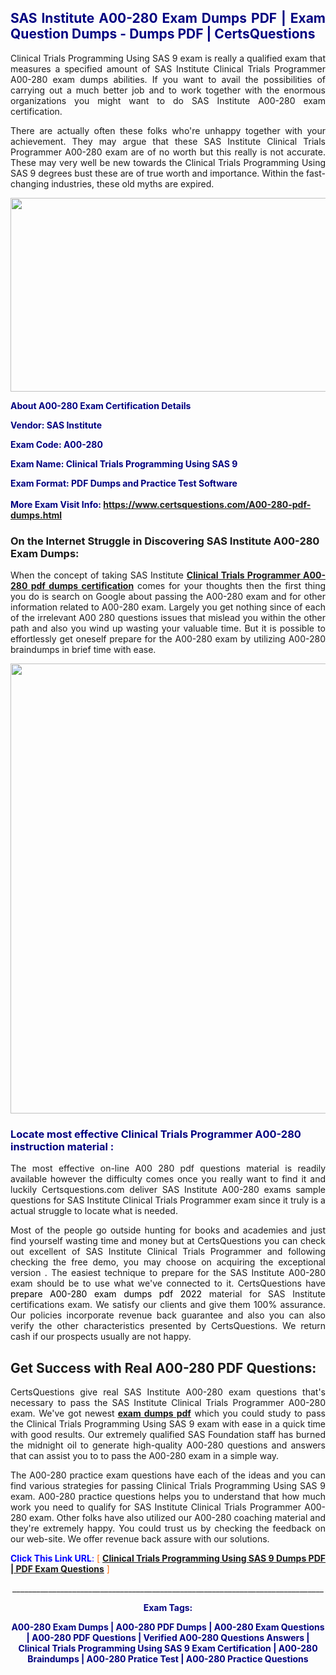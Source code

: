 <h2 style="text-align: justify;"><span style="color: #000080;">SAS Institute A00-280 Exam Dumps PDF | Exam Question Dumps - Dumps PDF | CertsQuestions</span></h2>
<p style="text-align: justify;">Clinical Trials Programming Using SAS 9 exam is really a qualified exam that measures a specified amount of SAS Institute Clinical Trials Programmer A00-280 exam dumps abilities. If you want to avail the possibilities of carrying out a much better job and to work together with the enormous organizations you might want to do SAS Institute A00-280 exam certification.</p>
<p style="text-align: justify;">There are actually often these folks who're unhappy together with your achievement. They may argue that these SAS Institute Clinical Trials Programmer A00-280 exam are of no worth but this really is not accurate. These may very well be new towards the Clinical Trials Programming Using SAS 9 degrees bust these are of true worth and importance. Within the fast-changing industries, these old myths are expired.</p>
<p><img style="display: block; margin-left: auto; margin-right: auto;" src="https://i.imgur.com/eaP4ae9.png" width="840" height="310" /></p>
<p><span style="color: #000080;"><strong>About A00-280 Exam Certification Details</strong></span></p>
<p><span style="color: #000080;"><strong>Vendor: SAS Institute<br /></strong></span></p>
<p><span style="color: #000080;"><strong>Exam Code: A00-280</strong></span></p>
<p><span style="color: #000080;"><strong>Exam Name: Clinical Trials Programming Using SAS 9</strong></span></p>
<p><span style="color: #000080;"><strong>Exam Format: PDF Dumps and Practice Test Software<br /><br />More Exam Visit Info: <span style="color: #ff6600;"><a href="https://www.certsquestions.com/A00-280-pdf-dumps.html">https://www.certsquestions.com/A00-280-pdf-dumps.html</a></span></strong></span></p>
<h3>On the Internet Struggle in Discovering SAS Institute A00-280 Exam Dumps:</h3>
<p style="text-align: justify;">When the concept of taking SAS Institute <a href="https://www.certsquestions.com/A00-280-pdf-dumps.html"><strong>Clinical Trials Programmer A00-280 pdf dumps certification</strong></a> comes for your thoughts then the first thing you do is search on Google about passing the A00-280 exam and for other information related to A00-280 exam. Largely you get nothing since of each of the irrelevant A00 280 questions issues that mislead you within the other path and also you wind up wasting your valuable time. But it is possible to effortlessly get oneself prepare for the A00-280 exam by utilizing A00-280 braindumps in brief time with ease.</p>
<p><a href="https://www.certsquestions.com/A00-280-pdf-dumps.html"><img style="display: block; margin-left: auto; margin-right: auto;" src="https://i.imgur.com/pxhoKQ2.png" width="720" /></a></p>
<h3><span style="color: #000080;">Locate most effective Clinical Trials Programmer A00-280 instruction material :</span></h3>
<p style="text-align: justify;">The most effective on-line A00 280 pdf questions material is readily available however the difficulty comes once you really want to find it and luckily Certsquestions.com deliver SAS Institute A00-280 exams sample questions for SAS Institute Clinical Trials Programmer exam since it truly is a actual struggle to locate what is needed.</p>
<p style="text-align: justify;">Most of the people go outside hunting for books and academies and just find yourself wasting time and money but at CertsQuestions you can check out excellent of SAS Institute Clinical Trials Programmer and following checking the free demo, you may choose on acquiring the exceptional version . The easiest technique to prepare for the SAS Institute A00-280 exam should be to use what we've connected to it. CertsQuestions have <span style="color: #000000;">prepare A00-280 exam dumps pdf 2022</span> material for SAS Institute certifications exam. We satisfy our clients and give them 100% assurance. Our policies incorporate revenue back guarantee and also you can also verify the other characteristics presented by CertsQuestions. We return cash if our prospects usually are not happy.</p>
<h2>Get Success with Real A00-280 PDF Questions:</h2>
<p style="text-align: justify;">CertsQuestions give real SAS Institute A00-280 exam questions that's necessary to pass the SAS Institute Clinical Trials Programmer A00-280 exam. We've got newest<strong>&nbsp;<a href="https://www.certsquestions.com/">exam dumps pdf</a></strong>&nbsp;which you could study to pass the Clinical Trials Programming Using SAS 9 exam with ease in a quick time with good results. Our extremely qualified SAS Foundation staff has burned the midnight oil to generate high-quality A00-280 questions and answers that can assist you to to pass the A00-280 exam in a simple way.</p>
<p style="text-align: justify;">The A00-280 practice exam questions have each of the ideas and you can find various strategies for passing Clinical Trials Programming Using SAS 9 exam. A00-280 practice questions helps you to understand that how much work you need to qualify for SAS Institute Clinical Trials Programmer A00-280 exam. Other folks have also utilized our A00-280 coaching material and they're extremely happy. You could trust us by checking the feedback on our web-site. We offer revenue back assure with our solutions.</p>
<p style="text-align: justify;"><span style="color: #0000ff;"><strong>Click This Link URL</strong>:</span> <span style="color: #ff6600;">[ <strong><a href="https://www.certsquestions.com/sas-foundation-certification.html">Clinical Trials Programming Using SAS 9 Dumps PDF | PDF Exam Questions</a></strong> ]</span></p>
<p style="text-align: center;">______________________________________________________________________________</p>
<p style="text-align: center;"><span style="color: #000080;"><strong>Exam Tags:</strong></span></p>
<p style="text-align: center;"><span style="color: #000080;"><strong>A00-280 Exam Dumps | A00-280 PDF Dumps | A00-280 Exam Questions | A00-280 PDF Questions | Verified A00-280 Questions Answers | Clinical Trials Programming Using SAS 9 Exam Certification | A00-280 Braindumps | A00-280 Pratice Test | A00-280 Practice Questions</strong></span></p>
